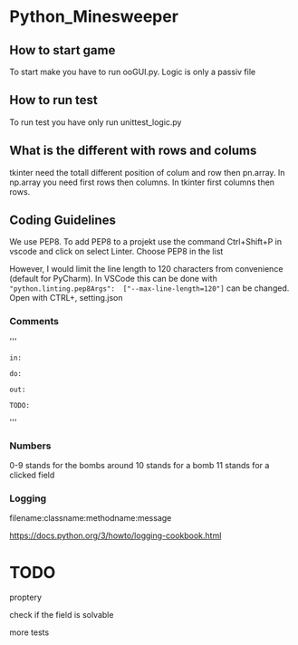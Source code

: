 # Python_Minesweeper

## How to start game
To start make you have to run ooGUI.py.
Logic is only a passiv file

## How to run test
To run test you have only run unittest_logic.py

## What is the different with rows and colums
 tkinter need the totall different  position of colum and row then pn.array.
 In np.array you need first rows then columns. In tkinter first columns then rows.

## Coding Guidelines

We use PEP8. To add PEP8 to a projekt use the command Ctrl+Shift+P in vscode and click on select Linter. Choose PEP8 in the list

However, I would limit the line length to 120 characters from convenience (default for PyCharm). In VSCode this can be done with `"python.linting.pep8Args":  ["--max-line-length=120"]` can be changed. Open with CTRL+, setting.json



### Comments

'''

    in:

    do:

    out:

    TODO:
'''
### Numbers
0-9 stands for the bombs around
10 stands for a bomb
11 stands for a clicked field

### Logging 

filename:classname:methodname:message

https://docs.python.org/3/howto/logging-cookbook.html

# TODO 

proptery

check if the field is solvable

more tests


